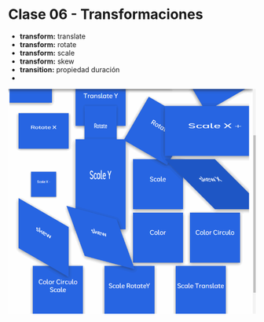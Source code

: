 # Clase 06 - Transformaciones
- **transform:** translate
- **transform:** rotate
- **transform:** scale
- **transform:** skew
- **transition:** propiedad duración
- 

![Captura de pantalla](images/Clase_06.gif)

